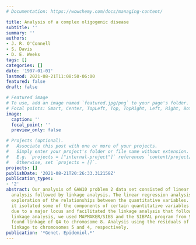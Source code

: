 ```yaml
---
# Documentation: https://wowchemy.com/docs/managing-content/

title: Analysis of a complex oligogenic disease
subtitle: ''
summary: ''
authors:
- J. R. O'Connell
- S. Davis
- D. E. Weeks
tags: []
categories: []
date: '1997-01-01'
lastmod: 2021-08-21T11:08:50-06:00
featured: false
draft: false

# Featured image
# To use, add an image named `featured.jpg/png` to your page's folder.
# Focal points: Smart, Center, TopLeft, Top, TopRight, Left, Right, BottomLeft, Bottom, BottomRight.
image:
  caption: ''
  focal_point: ''
  preview_only: false

# Projects (optional).
#   Associate this post with one or more of your projects.
#   Simply enter your project's folder or file name without extension.
#   E.g. `projects = ["internal-project"]` references `content/project/deep-learning/index.md`.
#   Otherwise, set `projects = []`.
projects: []
publishDate: '2021-08-21T20:26:33.312158Z'
publication_types:
- '2'
abstract: Our analysis of GAW10 problem 2 data set consisted of linear regression
  analysis followed by linkage analysis. The linear regression analysis allowed some
  exploration of the relationships between the quantitative variables. Furthermore,
  it isolated some of the components of certain quantitative variables that were not
  due to a major locus and facilitated the linkage analysis that followed. For the
  linkage analysis, we used MAPMAKER/SIBS and the SIBPAL program from S.A.G.E. We
  found linkage of Q4 to chromosome 8. Analysis using the residuals of Q1 and Q3 showed
  linkage to chromosomes 5 and 4, respectively.
publication: '*Genet. Epidemiol.*'
---
```


